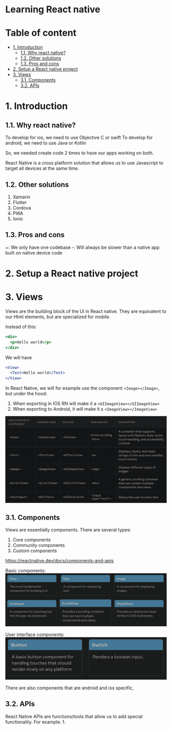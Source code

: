 # Learning React native <!-- omit in toc -->

# Table of content <!-- omit in toc -->

- [1. Introduction](#1-introduction)
  - [1.1. Why react native?](#11-why-react-native)
  - [1.2. Other solutions](#12-other-solutions)
  - [1.3. Pros and cons](#13-pros-and-cons)
- [2. Setup a React native project](#2-setup-a-react-native-project)
- [3. Views](#3-views)
  - [3.1. Components](#31-components)
  - [3.2. APIs](#32-apis)

# 1. Introduction

## 1.1. Why react native?

To develop for ios, we need to use Objective C or swift
To develop for android, we need to use Java or Kotlin

So, we needed create code 2 times to have our apps working on both.

React Native is a cross platform solution that allows us to use Javascript to target all devices at the same time.

## 1.2. Other solutions

1. Xamarin
2. Flutter
3. Cordova
4. PWA
5. Ionic

## 1.3. Pros and cons

+: We only have one codebase
-: Will always be slower than a native app built on native device code

# 2. Setup a React native project

# 3. Views

Views are the building block of the UI in React native.
They are equivalent to our Html elements, but are specialized for mobile.

Instead of this:

```jsx
<div>
  <p>Hello world</p>
</div>
```

We will have

```jsx
<View>
  <Text>Hello world</Text>
</View>
```

In React Native, we will for example use the component `<Image></Image>`, but under the hood:

1. When exporting in IOS RN will make it a `<UIImageView></UIImageView>`
2. When exporting to Android, it will make it s `<ImageView></ImageView>`

![Alt text](image.png)

## 3.1. Components

Views are essentially components.
There are several types:

1. Core components
2. Community components
3. Custom components

https://reactnative.dev/docs/components-and-apis

Basic components:
![Alt text](image-1.png)

User interface components:
![Alt text](image-2.png)

There are also components that are android and ios specific,

## 3.2. APIs

React Native APIs are functions/tools that allow us to add special functionality.
For example:
1. 